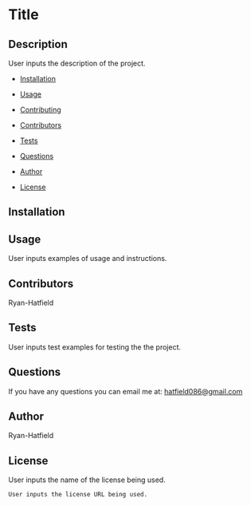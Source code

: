 # Title 
## Description
User inputs the description of the project.

* [Installation](#Installation)

* [Usage](#Usage)

* [Contributing](#Contributing)

* [Contributors](#Contributors)

* [Tests](#Tests)

* [Questions](#Questions)

* [Author](#Author)

* [License](#License)

## Installation

## Usage
User inputs examples of usage and instructions.
## Contributors
Ryan-Hatfield
## Tests
User inputs test examples for testing the the project.
## Questions
If you have any questions you can email me at: hatfield086@gmail.com
## Author
Ryan-Hatfield
## License
User inputs the name of the license being used.
```
User inputs the license URL being used.